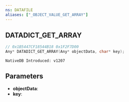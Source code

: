 ```yaml
---
ns: DATAFILE
aliases: ["_OBJECT_VALUE_GET_ARRAY"]
---
```

## DATADICT_GET_ARRAY

```c
// 0x1B5447CF18544B18 0x1F2F7D00
Any* DATADICT_GET_ARRAY(Any* objectData, char* key);
```

```
NativeDB Introduced: v1207
```

## Parameters
* **objectData**:
* **key**:
